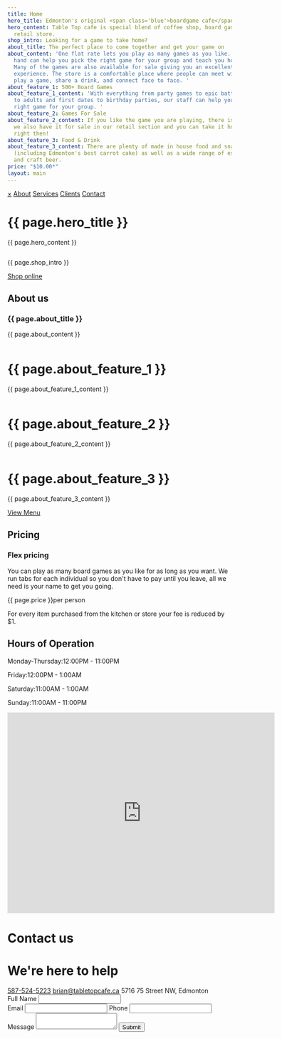 ```yaml
---
title: Home
hero_title: Edmonton's original <span class='blue'>boardgame cafe</span>
hero_content: Table Top cafe is special blend of coffee shop, board game library and
  retail store.
shop_intro: Looking for a game to take home?
about_title: The perfect place to come together and get your game on
about_content: 'One flat rate lets you play as many games as you like. Our staff on
  hand can help you pick the right game for your group and teach you how to play it.
  Many of the games are also available for sale giving you an excellent try-it-before-you-buy-it
  experience. The store is a comfortable place where people can meet with friends,
  play a game, share a drink, and connect face to face. '
about_feature_1: 500+ Board Games
about_feature_1_content: 'With everything from party games to epic battles, for kids
  to adults and first dates to birthday parties, our staff can help you choose the
  right game for your group. '
about_feature_2: Games For Sale
about_feature_2_content: If you like the game you are playing, there is a good chance
  we also have it for sale in our retail section and you can take it home with you
  right then!
about_feature_3: Food & Drink
about_feature_3_content: There are plenty of made in house food and snacks available
  (including Edmonton's best carrot cake) as well as a wide range of espresso drinks
  and craft beer.
price: "$10.00*"
layout: main
---
```


<div id="mySidenav" class="sidenav">
  <a href="javascript:void(0)" class="closebtn" onclick="closeNav()">&times;</a>
  <a href="#">About</a>
  <a href="#">Services</a>
  <a href="#">Clients</a>
  <a href="#">Contact</a>
</div>


<div class="hero">
  <div class='hero-info' data-aos="fade-up">
    <h1 class="hero-title">{{ page.hero_title }}</h1>
    <p class="hero-content">{{ page.hero_content }}</p>
    <!-- Reservation Widget -->
    <div class="reservation-widget" style="display:inline-block">
    <script id="dine_script_tag_booker" src="https://www.tbdine.com/inject/booker?format=1col&name=table-top-board-game-cafe&idApp=69092&force=true&language=en-us" type="text/javascript"></script></div>
    <!-- End Reservation Widget -->
    <div class='hero-actions'>
      <!-- <a href="#" class="btn reservations">Make a reservation</a> -->
      <p class="shop-intro">{{ page.shop_intro }}</p>
      <a href="https://store.tabletopcafe.ca" class="btn-secondary">Shop online</a>
    </div>
  </div>
  <div class="hero-image-container">
    <img class='hero-image' src="{{ 'images/hero.jpg' | relative_url }}" alt="" data-aos="fade">
  </div>
  <!-- <div class='row reverse center'>
    <div class='col'>
      <div class='hero-info'>
        <h1 class="hero-title">You're favourite <span class="blue">coffee shop</span></h1>
        <p class="hero-content">Tabletop cafe is special blend of cofee shop, board game library and retail store.</p>
        <div class='hero-actions'>
          <a href="#" class="btn reservations">Make a reservation</a>
          <a href="#" class="btn-secondary">Shop online</a>
        </div>
      </div>
    </div>
    <div class='col'>
      <div class="hero-image-container">
        <img class='hero-image' src="{{ 'images/hero.jpg' | relative_url }}" alt="">
      </div>
    </div>
  </div> -->
</div>

<span id="about"></span>
<div class="about" data-aos="fade-up" data-aos-anchor-placement="top">
  <div class="row">
    <div class="col">
      <div class="about-wrapper">
        <h2 class="section-heading">About us</h2>
        <h3 class="section-title">{{ page.about_title }}</h3>
        <p>{{ page.about_content }}</p>
      </div>
    </div>
    <div class="col space-between">
      <div class="feature">
        <img class='feature-image' src="{{ 'images/tic-tac-toe.svg' | relative_url }}" alt="">
        <div>
          <h1 class="feature-title">{{ page.about_feature_1 }}</h1>
          <p>{{ page.about_feature_1_content }}</p>
        </div>
      </div>
      <div class="feature">
        <img class='feature-image' src="{{ 'images/view-2.svg' | relative_url }}" alt="">
        <div>
          <h1 class="feature-title">{{ page.about_feature_2 }}</h1>
          <p>{{ page.about_feature_2_content }}</p>
        </div>
      </div>
      <div class="feature">
        <img class='feature-image' src="{{ 'images/shopping-basket-1.svg' | relative_url }}" alt="">
        <div>
        <h1 class="feature-title">{{ page.about_feature_3 }}</h1>
        <p>{{ page.about_feature_3_content }}</p>
        <p style='margin-top:5px;'><a href="https://tabletopcafe.ca{{ 'images/menu.pdf' | relative_url }}">View Menu</a></p>
        </div>
      </div>
    </div>
  </div>
</div>

<span id="prices"></span>
<div class="prices" data-aos="fade-up">
  <h2 class="section-heading">Pricing</h2>
  <div class="row space-around center">
    <div class="col">
      <h3 class="section-title">Flex pricing</h3>
      <p class="pricing-description">You can play as many board games as you like for as long as you want. We run tabs for each individual so you don't have to pay until you leave, all we need is your name to get you going.</p>
    </div>
    <div class="col">
      <span class="price">
        {{ page.price }}<span class='price-unit'>per person</span>
        <p class="pricing-notes">For every item purchased from the kitchen or store your fee is reduced by $1.</p>
      </span>
    </div>
  </div>

  <div class="hours">
    <h2 class="section-heading">Hours of Operation</h2>
    <p class='hour-section'><span class='day'>Monday-Thursday:</span><span class="time">12:00PM - 11:00PM</span></p>
    <p class='hour-section'><span class='day'>Friday:</span><span class="time">12:00PM - 1:00AM</span></p>
    <p class='hour-section'><span class='day'>Saturday:</span><span class="time">11:00AM - 1:00AM</span></p>
    <p class='hour-section'><span class='day'>Sunday:</span><span class="time">11:00AM - 11:00PM</span></p>
  </div>
</div>

<span id="contact"></span>
<div class="contact" data-aos="fade-up">
  <div class="row reverse space-around">
    <div class="col">
      <div class="map">
        <iframe width="600" height="450" frameborder="0" style="border:0"
          src="https://www.google.com/maps/embed/v1/place?q=place_id:ChIJH_Isbe0YoFMRrlJ4-zvuhV4&key=AIzaSyA-J6GMai1cJ2Opjrjd-WulXe01AmUMEFc"
          allowfullscreen></iframe>
      </div>
    </div>
    <div class="col">
      <div class='contact-form'>
        <form action="https://getform.io/f/72c84db1-6eeb-4482-9cdf-195b512eab56" method="POST">
          <h1 class="section-heading">Contact us</h1>
          <h1 class="section-title">We're here to help</h1>
          <div class="contact-info">
            <a class="contact-link" href="tel:587-524-5223">587-524-5223</a>
            <a class="contact-link" href="mailto:brian@tabletopcafe.ca">brian@tabletopcafe.ca</a>
            <a class="contact-link">5716 75 Street NW, Edmonton</a>
          </div>
          <label for="full_name">Full Name</label>
          <input type="text" name="full_name">
          <div>
            <label for="email">Email</label>
            <input type="text" name="email">
            <label for="phone">Phone</label>
            <input type="text" name="phone">
          </div>
          <label for="message">Message</label>
          <textarea name="message"></textarea>
          <input type="hidden" id="captchaResponse" name="g-recaptcha-response">
          <input class="btn" type="submit">
        </form>
      </div>
    </div>

  </div>
</div>

<script>
   grecaptcha.ready(function() {
       grecaptcha.execute('6Lcsz7UZAAAAABPJD7InAm-nofT3v0XFdqhPfZkN', {action: 'homepage'})
       .then(function(token) {
         document.getElementById('captchaResponse').value = token;
       });
     });
</script>
